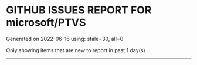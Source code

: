 
# GITHUB ISSUES REPORT FOR microsoft/PTVS


Generated on 2022-06-16 using: stale=30, all=0


Only showing items that are new to report in past 1 day(s)


---
